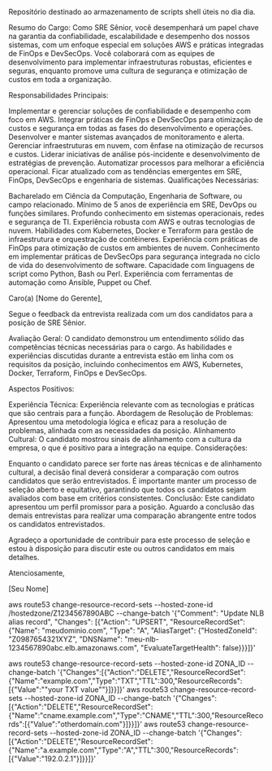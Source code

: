 Repositório destinado ao armazenamento de scripts shell úteis no dia dia.

Resumo do Cargo:
Como SRE Sênior, você desempenhará um papel chave na garantia da confiabilidade, escalabilidade e desempenho dos nossos sistemas, com um enfoque especial em soluções AWS e práticas integradas de FinOps e DevSecOps. Você colaborará com as equipes de desenvolvimento para implementar infraestruturas robustas, eficientes e seguras, enquanto promove uma cultura de segurança e otimização de custos em toda a organização.

Responsabilidades Principais:

Implementar e gerenciar soluções de confiabilidade e desempenho com foco em AWS.
Integrar práticas de FinOps e DevSecOps para otimização de custos e segurança em todas as fases do desenvolvimento e operações.
Desenvolver e manter sistemas avançados de monitoramento e alerta.
Gerenciar infraestruturas em nuvem, com ênfase na otimização de recursos e custos.
Liderar iniciativas de análise pós-incidente e desenvolvimento de estratégias de prevenção.
Automatizar processos para melhorar a eficiência operacional.
Ficar atualizado com as tendências emergentes em SRE, FinOps, DevSecOps e engenharia de sistemas.
Qualificações Necessárias:

Bacharelado em Ciência da Computação, Engenharia de Software, ou campo relacionado.
Mínimo de 5 anos de experiência em SRE, DevOps ou funções similares.
Profundo conhecimento em sistemas operacionais, redes e segurança de TI.
Experiência robusta com AWS e outras tecnologias de nuvem.
Habilidades com Kubernetes, Docker e Terraform para gestão de infraestrutura e orquestração de contêineres.
Experiência com práticas de FinOps para otimização de custos em ambientes de nuvem.
Conhecimento em implementar práticas de DevSecOps para segurança integrada no ciclo de vida do desenvolvimento de software.
Capacidade com linguagens de script como Python, Bash ou Perl.
Experiência com ferramentas de automação como Ansible, Puppet ou Chef.

Caro(a) [Nome do Gerente],

Segue o feedback da entrevista realizada com um dos candidatos para a posição de SRE Sênior.

Avaliação Geral:
O candidato demonstrou um entendimento sólido das competências técnicas necessárias para o cargo. As habilidades e experiências discutidas durante a entrevista estão em linha com os requisitos da posição, incluindo conhecimentos em AWS, Kubernetes, Docker, Terraform, FinOps e DevSecOps.

Aspectos Positivos:

Experiência Técnica: Experiência relevante com as tecnologias e práticas que são centrais para a função.
Abordagem de Resolução de Problemas: Apresentou uma metodologia lógica e eficaz para a resolução de problemas, alinhada com as necessidades da posição.
Alinhamento Cultural: O candidato mostrou sinais de alinhamento com a cultura da empresa, o que é positivo para a integração na equipe.
Considerações:

Enquanto o candidato parece ser forte nas áreas técnicas e de alinhamento cultural, a decisão final deverá considerar a comparação com outros candidatos que serão entrevistados.
É importante manter um processo de seleção aberto e equitativo, garantindo que todos os candidatos sejam avaliados com base em critérios consistentes.
Conclusão:
Este candidato apresentou um perfil promissor para a posição. Aguardo a conclusão das demais entrevistas para realizar uma comparação abrangente entre todos os candidatos entrevistados.

Agradeço a oportunidade de contribuir para este processo de seleção e estou à disposição para discutir este ou outros candidatos em mais detalhes.

Atenciosamente,

[Seu Nome]


aws route53 change-resource-record-sets --hosted-zone-id /hostedzone/Z1234567890ABC --change-batch '{"Comment": "Update NLB alias record", "Changes": [{"Action": "UPSERT", "ResourceRecordSet": {"Name": "meudominio.com", "Type": "A", "AliasTarget": {"HostedZoneId": "Z0987654321XYZ", "DNSName": "meu-nlb-1234567890abc.elb.amazonaws.com", "EvaluateTargetHealth": false}}}]}'

aws route53 change-resource-record-sets --hosted-zone-id ZONA_ID --change-batch '{"Changes":[{"Action":"DELETE","ResourceRecordSet":{"Name":"example.com","Type":"TXT","TTL":300,"ResourceRecords":[{"Value":"\"your TXT value\""}]}}]}'
aws route53 change-resource-record-sets --hosted-zone-id ZONA_ID --change-batch '{"Changes":[{"Action":"DELETE","ResourceRecordSet":{"Name":"cname.example.com","Type":"CNAME","TTL":300,"ResourceRecords":[{"Value":"otherdomain.com"}]}}]}'
aws route53 change-resource-record-sets --hosted-zone-id ZONA_ID --change-batch '{"Changes":[{"Action":"DELETE","ResourceRecordSet":{"Name":"a.example.com","Type":"A","TTL":300,"ResourceRecords":[{"Value":"192.0.2.1"}]}}]}'










